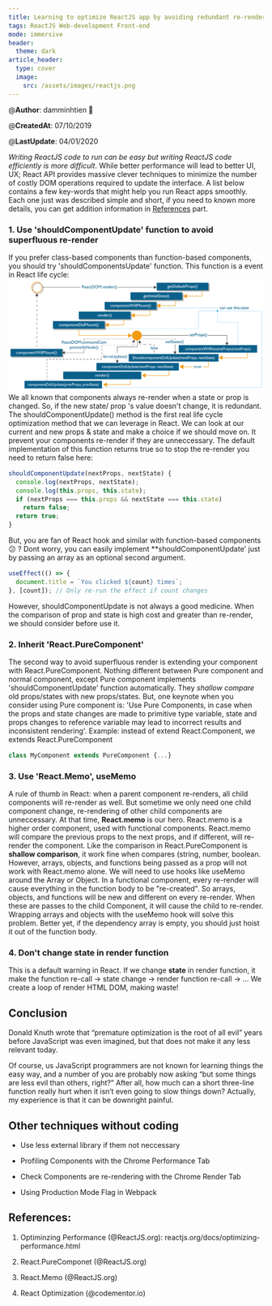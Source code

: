 ```yaml
---
title: Learning to optimize ReactJS app by avoiding redundant re-render
tags: ReactJS Web-development Front-end
mode: immersive
header:
  theme: dark
article_header:
  type: cover
  image:
    src: /assets/images/reactjs.png
---
```


@**Author**: damminhtien :whale:

@**CreatedAt**: 07/10/2019

@**LastUpdate**: 04/01/2020

*Writing ReactJS code to run can be easy but writing ReactJS code efficiently is more difficult*. While better performance will lead to better UI, UX; React API provides massive clever techniques to minimize the number of costly DOM operations required to update the interface.  A list below contains a few key-words that might help you run React apps smoothly. Each one just was described simple and short, if you need to known more details, you can get addition information in [References](#references) part.

### 1. Use 'shouldComponentUpdate' function to avoid superfluous re-render
If you prefer class-based components than function-based components, you should try 'shouldComponentsUpdate' function. This function is a event in React life cycle:
![reactlifecycle](/assets/images/reactlifecycle.png)
We all known that components always re-render when a state or prop is changed. So, if the new state/ prop 's value doesn't change, it is redundant. The shouldComponentUpdate() method is the first real life cycle optimization method that we can leverage in React. We can look at our current and new props & state and make a choice if we should move on. It prevent your components re-render if they are unneccessary.
The default implementation of this function returns true so to stop the re-render you need to return false here:
```javascript
shouldComponentUpdate(nextProps, nextState) {
  console.log(nextProps, nextState);
  console.log(this.props, this.state);
  if (nextProps === this.props && nextState === this.state)
    return false;
  return true;  
}
```
But, you are fan of React hook and similar with function-based components :confused: ? Dont worry, you can easily implement **shouldComponentUpdate' just by passing an array as an optional second argument.
```javascript
useEffect(() => {
  document.title = `You clicked ${count} times`;
}, [count]); // Only re-run the effect if count changes
```
However, shouldComponentUpdate is not always a good medicine. When the comparison of prop and state is high cost and greater than re-render, we should consider before use it.
 
### 2. Inherit 'React.PureComponent'
The second way to avoid superfluous render is extending your component with React.PureComponent. Nothing different between Pure component and normal component, except Pure component implements 'shouldComponentUpdate' function automatically. They *shallow compare* old props/states with new props/states. But, one keynote when you consider using Pure component is: 'Use Pure Components, in case when the props and state changes are made to primitive type variable, state and props changes to reference variable may lead to incorrect results and inconsistent rendering'. 
Example: instead of extend React.Component, we extends React.PureComponent
```javascript
class MyComponent extends PureComponent {...}
```

### 3. Use 'React.Memo', useMemo
A rule of thumb in React: when a parent component re-renders, all child components will re-render as well. But sometime we only need one child component change, re-rendering of other child components are unneccessary. At that time, **React.memo** is our hero. React.memo is a higher order component, used with functional components. React.memo will compare the previous props to the next props, and if different, will re-render the component. Like the comparison in React.PureComponent is **shallow comparison**, it work fine when compares (string, number, boolean. However, arrays, objects, and functions being passed as a prop will not work with React.memo alone. We will need to use hooks like useMemo around the Array or Object. In a functional component, every re-render will cause everything in the function body to be "re-created". So arrays, objects, and functions will be new and different on every re-render. When these are passes to the child Component, it will cause the child to re-render. Wrapping arrays and objects with the useMemo hook will solve this problem. Better yet, if the dependency array is empty, you should just hoist it out of the function body.

### 4. Don't change **state** in **render** function
This is a default warning in React. If we change **state** in render function, it make the function re-call -> state change -> render function re-call -> ...
We create a loop of render HTML DOM, making waste!

## Conclusion
Donald Knuth wrote that “premature optimization is the root of all evil” years before JavaScript was even imagined, but that does not make it any less relevant today.

Of course, us JavaScript programmers are not known for learning things the easy way, and a number of you are probably now asking “but some things are less evil than others, right?” After all, how much can a short three-line function really hurt when it isn’t even going to slow things down? Actually, my experience is that it can be downright painful.

## Other techniques without coding
* Use less external library if them not neccessary

* Profiling Components with the Chrome Performance Tab

* Check Components are re-rendering with the Chrome Render Tab

* Using Production Mode Flag in Webpack

## References:

1. Optiminzing Performance (@ReactJS.org): reactjs.org/docs/optimizing-performance.html

2. React.PureComponet (@ReactJS.org)

3. React.Memo (@ReactJS.org)

4. React Optimization (@codementor.io)
